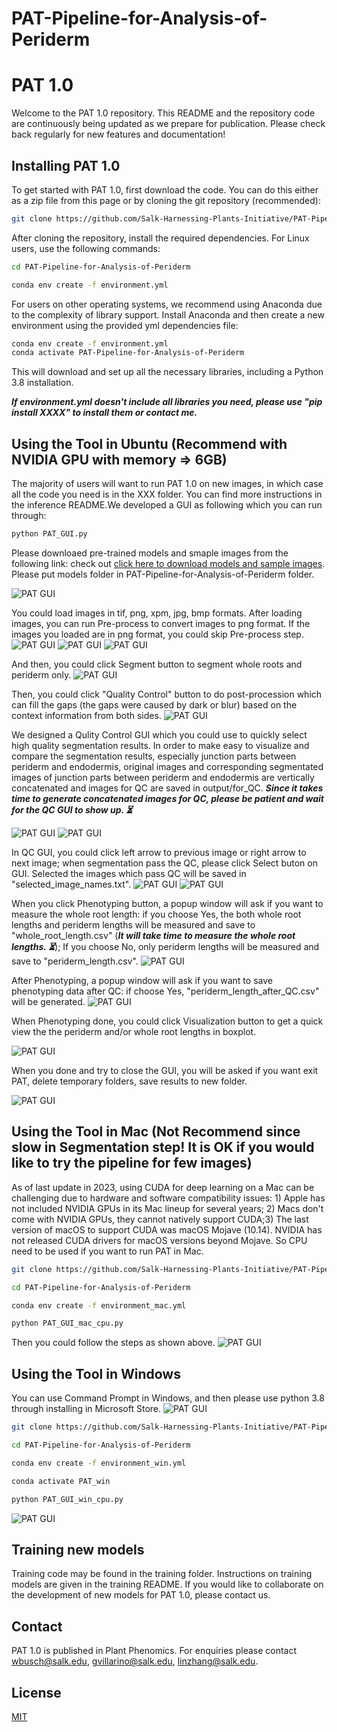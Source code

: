 # PAT-Pipeline-for-Analysis-of-Periderm
# PAT 1.0

Welcome to the PAT 1.0 repository. This README and the repository code are continuously being updated as we prepare for publication. Please check back regularly for new features and documentation!

## Installing PAT 1.0

To get started with PAT 1.0, first download the code. You can do this either as a zip file from this page or by cloning the git repository (recommended):

```bash
git clone https://github.com/Salk-Harnessing-Plants-Initiative/PAT-Pipeline-for-Analysis-of-Periderm.git
```
After cloning the repository, install the required dependencies. For Linux users, use the following commands:
```bash
cd PAT-Pipeline-for-Analysis-of-Periderm
```
```bash
conda env create -f environment.yml
```
For users on other operating systems, we recommend using Anaconda due to the complexity of library support. Install Anaconda and then create a new environment using the provided yml dependencies file:

```bash
conda env create -f environment.yml
conda activate PAT-Pipeline-for-Analysis-of-Periderm
```
This will download and set up all the necessary libraries, including a Python 3.8 installation.

<strong><em>If environment.yml doesn't include all libraries you need, please use "pip install XXXX" to install them or contact me.</em></strong>

## Using the Tool in Ubuntu (Recommend with NVIDIA GPU with memory => 6GB)

The majority of users will want to run PAT 1.0 on new images, in which case all the code you need is in the XXX folder. You can find more instructions in the inference README.We developed a GUI as following which you can run through:
```bash
python PAT_GUI.py
```
Please downloaed pre-trained models and smaple images from the following link: check out [click here to download models and sample images](https://drive.google.com/drive/folders/13F_TSJNYKEM3DVrvaFU56FUzt8BJ9m7X?usp=sharing). Please put models folder in PAT-Pipeline-for-Analysis-of-Periderm folder.

![PAT GUI](https://github.com/Salk-Harnessing-Plants-Initiative/PAT-Pipeline-for-Analysis-of-Periderm/blob/main/resources/readme/start.png)

You could load images in tif, png, xpm, jpg, bmp formats. After loading images, you can run Pre-process to convert images to png format. If the images you loaded are in png format, you could skip Pre-process step. 
![PAT GUI](https://github.com/Salk-Harnessing-Plants-Initiative/PAT-Pipeline-for-Analysis-of-Periderm/blob/main/resources/readme/loading.png)
![PAT GUI](https://github.com/Salk-Harnessing-Plants-Initiative/PAT-Pipeline-for-Analysis-of-Periderm/blob/main/resources/readme/loading_folders.png)
![PAT GUI](https://github.com/Salk-Harnessing-Plants-Initiative/PAT-Pipeline-for-Analysis-of-Periderm/blob/main/resources/readme/pre_processing.png)

And then, you could click Segment button to segment whole roots and periderm only. 
![PAT GUI](https://github.com/Salk-Harnessing-Plants-Initiative/PAT-Pipeline-for-Analysis-of-Periderm/blob/main/resources/readme/segmentation.png)

Then, you could click "Quality Control" button to do post-procession which can fill the gaps (the gaps were caused by dark or blur) based on the context information from both sides. 
![PAT GUI](https://github.com/Salk-Harnessing-Plants-Initiative/PAT-Pipeline-for-Analysis-of-Periderm/blob/main/resources/readme/post_processing.png)

We designed a Qulity Control GUI which you could use to quickly select high quality segmentation results. In order to make easy to visualize and compare the segmentation results, especially junction parts between periderm and endodermis, original images and corresponding segmentated images of junction parts between periderm and endodermis are vertically concatenated and images for QC are saved in output/for_QC. <strong><em>Since it takes time to generate concatenated images for QC, please be patient and wait for the QC GUI to show up. :hourglass_flowing_sand:</em></strong>


![PAT GUI](https://github.com/Salk-Harnessing-Plants-Initiative/PAT-Pipeline-for-Analysis-of-Periderm/blob/main/resources/readme/qc1.png)
![PAT GUI](https://github.com/Salk-Harnessing-Plants-Initiative/PAT-Pipeline-for-Analysis-of-Periderm/blob/main/resources/readme/qc2.png)

In QC GUI, you could click left arrow to previous image or right arrow to next image; when segmentation pass the QC, please click Select buton on GUI. Selected the images which pass QC will be saved in "selected_image_names.txt". 
![PAT GUI](https://github.com/Salk-Harnessing-Plants-Initiative/PAT-Pipeline-for-Analysis-of-Periderm/blob/main/resources/readme/qc_window_3.png)
![PAT GUI](https://github.com/Salk-Harnessing-Plants-Initiative/PAT-Pipeline-for-Analysis-of-Periderm/blob/main/resources/readme/QC_output.png)

When you click Phenotyping button, a popup window will ask if you want to measure the whole root length: if you choose Yes, the both whole root lengths and periderm lengths will be measured and save to "whole_root_length.csv" (<strong><em>It will take time to measure the whole root lengths. :hourglass_flowing_sand:</em></strong>); If you choose No, only periderm lengths will be measured and save to "periderm_length.csv". 
![PAT GUI](https://github.com/Salk-Harnessing-Plants-Initiative/PAT-Pipeline-for-Analysis-of-Periderm/blob/main/resources/readme/whole_root_measure.png)

After Phenotyping, a popup window will ask if you want to save phenotyping data after QC: if choose Yes, "periderm_length_after_QC.csv" will be generated. 
![PAT GUI](https://github.com/Salk-Harnessing-Plants-Initiative/PAT-Pipeline-for-Analysis-of-Periderm/blob/main/resources/readme/if_save_QC.png)

When Phenotyping done, you could click Visualization button to get a quick view the the periderm and/or whole root lengths in boxplot. 

![PAT GUI](https://github.com/Salk-Harnessing-Plants-Initiative/PAT-Pipeline-for-Analysis-of-Periderm/blob/main/resources/readme/boxplot.png)

When you done and try to close the GUI, you will be asked if you want exit PAT, delete temporary folders, save results to new folder. 

![PAT GUI](https://github.com/Salk-Harnessing-Plants-Initiative/PAT-Pipeline-for-Analysis-of-Periderm/blob/main/resources/readme/save_results.png)

## Using the Tool in Mac (Not Recommend since slow in Segmentation step! It is OK if you would like to try the pipeline for few images)
As of last update in 2023, using CUDA for deep learning on a Mac can be challenging due to hardware and software compatibility issues: 1) Apple has not included NVIDIA GPUs in its Mac lineup for several years; 2) Macs don't come with NVIDIA GPUs, they cannot natively support CUDA;3) The last version of macOS to support CUDA was macOS Mojave (10.14). NVIDIA has not released CUDA drivers for macOS versions beyond Mojave. So CPU need to be used if you want to run PAT in Mac. 
```bash
git clone https://github.com/Salk-Harnessing-Plants-Initiative/PAT-Pipeline-for-Analysis-of-Periderm.git
```
```bash
cd PAT-Pipeline-for-Analysis-of-Periderm
```
```bash
conda env create -f environment_mac.yml
```
```bash
python PAT_GUI_mac_cpu.py
```
Then you could follow the steps as shown above.
![PAT GUI](https://github.com/Salk-Harnessing-Plants-Initiative/PAT-Pipeline-for-Analysis-of-Periderm/blob/main/resources/readme/PAT_Mac.png)

## Using the Tool in Windows 
You can use Command Prompt in Windows, and then please use python 3.8 through installing in Microsoft Store.
![PAT GUI](https://github.com/Salk-Harnessing-Plants-Initiative/PAT-Pipeline-for-Analysis-of-Periderm/blob/main/resources/readme/win_python38.png)
```bash
git clone https://github.com/Salk-Harnessing-Plants-Initiative/PAT-Pipeline-for-Analysis-of-Periderm.git
```
```bash
cd PAT-Pipeline-for-Analysis-of-Periderm
```
```bash
conda env create -f environment_win.yml
```
```bash
conda activate PAT_win
```
```bash
python PAT_GUI_win_cpu.py
```

![PAT GUI](https://github.com/Salk-Harnessing-Plants-Initiative/PAT-Pipeline-for-Analysis-of-Periderm/blob/main/resources/readme/PAT_win.png)
## Training new models
Training code may be found in the training folder. Instructions on training models are given in the training README. If you would like to collaborate on the development of new models for PAT 1.0, please contact us.

## Contact
PAT 1.0 is published in Plant Phenomics. For enquiries please contact wbusch@salk.edu, gvillarino@salk.edu, linzhang@salk.edu.

## License

[MIT](https://choosealicense.com/licenses/mit/)

